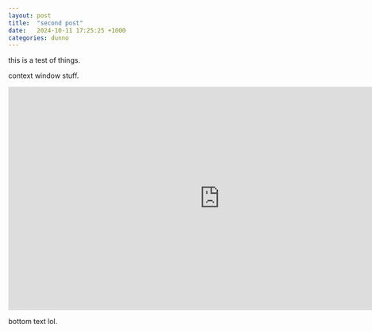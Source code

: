 ```yaml
---
layout: post
title:  "second post"
date:   2024-10-11 17:25:25 +1000
categories: dunno
---
```



this is a test of things.

context window stuff.

<iframe
	src="https://willsh1997-context-window-poc.hf.space"
	frameborder="0"
	width="850"
	height="450"
></iframe>

bottom text lol.
